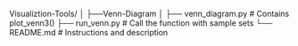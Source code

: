 Visualiztion-Tools/
│
├──Venn-Diagram
    │
    ├── venn_diagram.py           # Contains plot_venn3()
    ├── run_venn.py               # Call the function with sample sets
    └── README.md                 # Instructions and description
